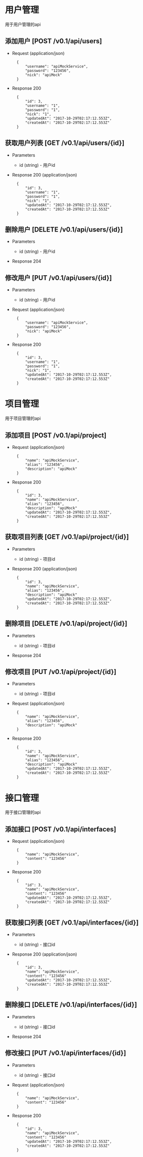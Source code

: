 # 用户管理

用于用户管理的api

##  添加用户 [POST /v0.1/api/users]

+ Request (application/json)

        {
            "username": "apiMockService",
            "password": "123456",
            "nick": "apiMock"
        }

+ Response 200

        {
            "id": 3,
            "username": "1",
            "password": "1",
            "nick": "1",
            "updatedAt": "2017-10-29T02:17:12.553Z",
            "createdAt": "2017-10-29T02:17:12.553Z"
        }
    
## 获取用户列表 [GET /v0.1/api/users/{id}]

+ Parameters
    + id (string) - 用户id

+ Response 200 (application/json)

        {
            "id": 3,
            "username": "1",
            "password": "1",
            "nick": "1",
            "updatedAt": "2017-10-29T02:17:12.553Z",
            "createdAt": "2017-10-29T02:17:12.553Z"
        }

## 删除用户 [DELETE /v0.1/api/users/{id}]

+ Parameters
    + id (string) - 用户id

+ Response 204

## 修改用户 [PUT /v0.1/api/users/{id}]

+ Parameters
    + id (string) - 用户id

+ Request (application/json)

        {
            "username": "apiMockService",
            "password": "123456",
            "nick": "apiMock"
        }

+ Response 200

        {
            "id": 3,
            "username": "1",
            "password": "1",
            "nick": "1",
            "updatedAt": "2017-10-29T02:17:12.553Z",
            "createdAt": "2017-10-29T02:17:12.553Z"
        }


# 项目管理

用于项目管理的api

##  添加项目 [POST /v0.1/api/project]

+ Request (application/json)

        {
            "name": "apiMockService",
            "alias": "123456",
            "description": "apiMock"
        }

+ Response 200

        {
            "id": 3,
            "name": "apiMockService",
            "alias": "123456",
            "description": "apiMock"
            "updatedAt": "2017-10-29T02:17:12.553Z",
            "createdAt": "2017-10-29T02:17:12.553Z"
        }
    
## 获取项目列表 [GET /v0.1/api/project/{id}]

+ Parameters
    + id (string) - 项目id

+ Response 200 (application/json)

        {
            "id": 3,
            "name": "apiMockService",
            "alias": "123456",
            "description": "apiMock"
            "updatedAt": "2017-10-29T02:17:12.553Z",
            "createdAt": "2017-10-29T02:17:12.553Z"
        }

## 删除项目 [DELETE /v0.1/api/project/{id}]

+ Parameters
    + id (string) - 项目id

+ Response 204

## 修改项目 [PUT /v0.1/api/project/{id}]

+ Parameters
    + id (string) - 项目id

+ Request (application/json)

        {
            "name": "apiMockService",
            "alias": "123456",
            "description": "apiMock"
        }

+ Response 200

        {
            "id": 3,
            "name": "apiMockService",
            "alias": "123456",
            "description": "apiMock"
            "updatedAt": "2017-10-29T02:17:12.553Z",
            "createdAt": "2017-10-29T02:17:12.553Z"
        }


# 接口管理

用于接口管理的api

##  添加接口 [POST /v0.1/api/interfaces]

+ Request (application/json)

        {
            "name": "apiMockService",
            "content": "123456"
        }

+ Response 200

        {
            "id": 3,
            "name": "apiMockService",
            "content": "123456"
            "updatedAt": "2017-10-29T02:17:12.553Z",
            "createdAt": "2017-10-29T02:17:12.553Z"
        }
    
## 获取接口列表 [GET /v0.1/api/interfaces/{id}]

+ Parameters
    + id (string) - 接口id

+ Response 200 (application/json)

        {
            "id": 3,
            "name": "apiMockService",
            "content": "123456"
            "updatedAt": "2017-10-29T02:17:12.553Z",
            "createdAt": "2017-10-29T02:17:12.553Z"
        }

## 删除接口 [DELETE /v0.1/api/interfaces/{id}]

+ Parameters
    + id (string) - 接口id

+ Response 204

## 修改接口 [PUT /v0.1/api/interfaces/{id}]

+ Parameters
    + id (string) - 接口id

+ Request (application/json)

        {
            "name": "apiMockService",
            "content": "123456"
        }

+ Response 200

        {
            "id": 3,
            "name": "apiMockService",
            "content": "123456"
            "updatedAt": "2017-10-29T02:17:12.553Z",
            "createdAt": "2017-10-29T02:17:12.553Z"
        }